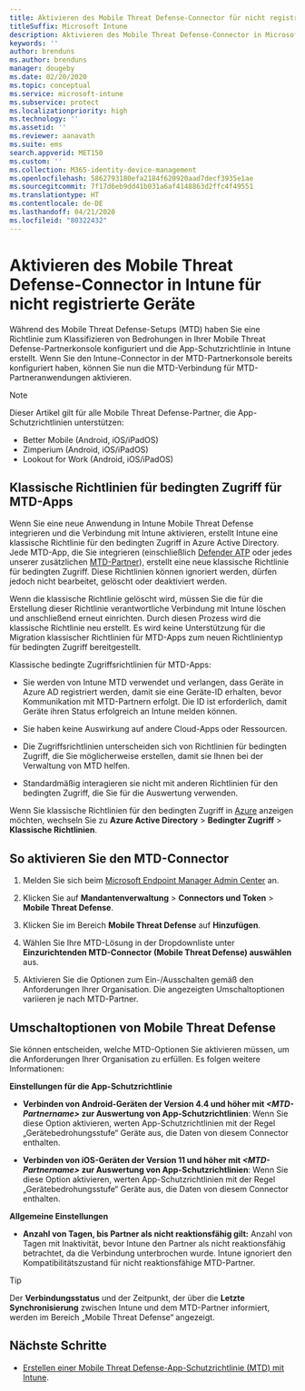 ```yaml
---
title: Aktivieren des Mobile Threat Defense-Connector für nicht registrierte Geräte
titleSuffix: Microsoft Intune
description: Aktivieren des Mobile Threat Defense-Connector in Microsoft Intune für nicht registrierte Geräte.
keywords: ''
author: brenduns
ms.author: brenduns
manager: dougeby
ms.date: 02/20/2020
ms.topic: conceptual
ms.service: microsoft-intune
ms.subservice: protect
ms.localizationpriority: high
ms.technology: ''
ms.assetid: ''
ms.reviewer: aanavath
ms.suite: ems
search.appverid: MET150
ms.custom: ''
ms.collection: M365-identity-device-management
ms.openlocfilehash: 5862793180efa2184f620920aad7decf3935e1ae
ms.sourcegitcommit: 7f17d6eb9dd41b031a6af4148863d2ffc4f49551
ms.translationtype: HT
ms.contentlocale: de-DE
ms.lasthandoff: 04/21/2020
ms.locfileid: "80322432"
---
```

# <a name="enable-the-mobile-threat-defense-connector-in-intune-for-unenrolled-devices"></a>Aktivieren des Mobile Threat Defense-Connector in Intune für nicht registrierte Geräte

Während des Mobile Threat Defense-Setups (MTD) haben Sie eine Richtlinie zum Klassifizieren von Bedrohungen in Ihrer Mobile Threat Defense-Partnerkonsole konfiguriert und die App-Schutzrichtlinie in Intune erstellt. Wenn Sie den Intune-Connector in der MTD-Partnerkonsole bereits konfiguriert haben, können Sie nun die MTD-Verbindung für MTD-Partneranwendungen aktivieren.

> [!NOTE]
> Dieser Artikel gilt für alle Mobile Threat Defense-Partner, die App-Schutzrichtlinien unterstützen:
>
> - Better Mobile (Android, iOS/iPadOS)
> - Zimperium (Android, iOS/iPadOS)
> - Lookout for Work (Android, iOS/iPadOS)

## <a name="classic-conditional-access-policies-for-mtd-apps"></a>Klassische Richtlinien für bedingten Zugriff für MTD-Apps

Wenn Sie eine neue Anwendung in Intune Mobile Threat Defense integrieren und die Verbindung mit Intune aktivieren, erstellt Intune eine klassische Richtlinie für den bedingten Zugriff in Azure Active Directory. Jede MTD-App, die Sie integrieren (einschließlich [Defender ATP](advanced-threat-protection.md) oder jedes unserer zusätzlichen [MTD-Partner](mobile-threat-defense.md#mobile-threat-defense-partners)), erstellt eine neue klassische Richtlinie für bedingten Zugriff. Diese Richtlinien können ignoriert werden, dürfen jedoch nicht bearbeitet, gelöscht oder deaktiviert werden.

Wenn die klassische Richtlinie gelöscht wird, müssen Sie die für die Erstellung dieser Richtlinie verantwortliche Verbindung mit Intune löschen und anschließend erneut einrichten. Durch diesen Prozess wird die klassische Richtlinie neu erstellt. Es wird keine Unterstützung für die Migration klassischer Richtlinien für MTD-Apps zum neuen Richtlinientyp für bedingten Zugriff bereitgestellt.

Klassische bedingte Zugriffsrichtlinien für MTD-Apps:

- Sie werden von Intune MTD verwendet und verlangen, dass Geräte in Azure AD registriert werden, damit sie eine Geräte-ID erhalten, bevor Kommunikation mit MTD-Partnern erfolgt. Die ID ist erforderlich, damit Geräte ihren Status erfolgreich an Intune melden können.

- Sie haben keine Auswirkung auf andere Cloud-Apps oder Ressourcen.

- Die Zugriffsrichtlinien unterscheiden sich von Richtlinien für bedingten Zugriff, die Sie möglicherweise erstellen, damit sie Ihnen bei der Verwaltung von MTD helfen.

- Standardmäßig interagieren sie nicht mit anderen Richtlinien für den bedingten Zugriff, die Sie für die Auswertung verwenden.

Wenn Sie klassische Richtlinien für den bedingten Zugriff in [Azure](https://portal.azure.com/#home) anzeigen möchten, wechseln Sie zu **Azure Active Directory** > **Bedingter Zugriff** > **Klassische Richtlinien**.

## <a name="to-enable-the-mtd-connector"></a>So aktivieren Sie den MTD-Connector

1. Melden Sie sich beim [Microsoft Endpoint Manager Admin Center](https://go.microsoft.com/fwlink/?linkid=2109431) an.

2. Klicken Sie auf **Mandantenverwaltung** > **Connectors und Token** > **Mobile Threat Defense**.

3. Klicken Sie im Bereich **Mobile Threat Defense** auf **Hinzufügen**.

4. Wählen Sie Ihre MTD-Lösung in der Dropdownliste unter **Einzurichtenden MTD-Connector (Mobile Threat Defense) auswählen** aus.

    <!-- ![MTD setup in Intune](PLACEHOLDER, need a new screenshot of this page) -->

5. Aktivieren Sie die Optionen zum Ein-/Ausschalten gemäß den Anforderungen Ihrer Organisation. Die angezeigten Umschaltoptionen variieren je nach MTD-Partner.

## <a name="mobile-threat-defense-toggle-options"></a>Umschaltoptionen von Mobile Threat Defense

Sie können entscheiden, welche MTD-Optionen Sie aktivieren müssen, um die Anforderungen Ihrer Organisation zu erfüllen. Es folgen weitere Informationen:

**Einstellungen für die App-Schutzrichtlinie**

- **Verbinden von Android-Geräten der Version 4.4 und höher mit *\<MTD-Partnername>* zur Auswertung von App-Schutzrichtlinien**: Wenn Sie diese Option aktivieren, werten App-Schutzrichtlinien mit der Regel „Gerätebedrohungsstufe“ Geräte aus, die Daten von diesem Connector enthalten.

- **Verbinden von iOS-Geräten der Version 11 und höher mit *\<MTD-Partnername>* zur Auswertung von App-Schutzrichtlinien**: Wenn Sie diese Option aktivieren, werten App-Schutzrichtlinien mit der Regel „Gerätebedrohungsstufe“ Geräte aus, die Daten von diesem Connector enthalten.

**Allgemeine Einstellungen**

- **Anzahl von Tagen, bis Partner als nicht reaktionsfähig gilt:** Anzahl von Tagen mit Inaktivität, bevor Intune den Partner als nicht reaktionsfähig betrachtet, da die Verbindung unterbrochen wurde. Intune ignoriert den Kompatibilitätszustand für nicht reaktionsfähige MTD-Partner.

> [!TIP]
> Der **Verbindungsstatus** und der Zeitpunkt, der über die **Letzte Synchronisierung** zwischen Intune und dem MTD-Partner informiert, werden im Bereich „Mobile Threat Defense“ angezeigt.

## <a name="next-steps"></a>Nächste Schritte

- [Erstellen einer Mobile Threat Defense-App-Schutzrichtlinie (MTD) mit Intune](mtd-app-protection-policy.md).
